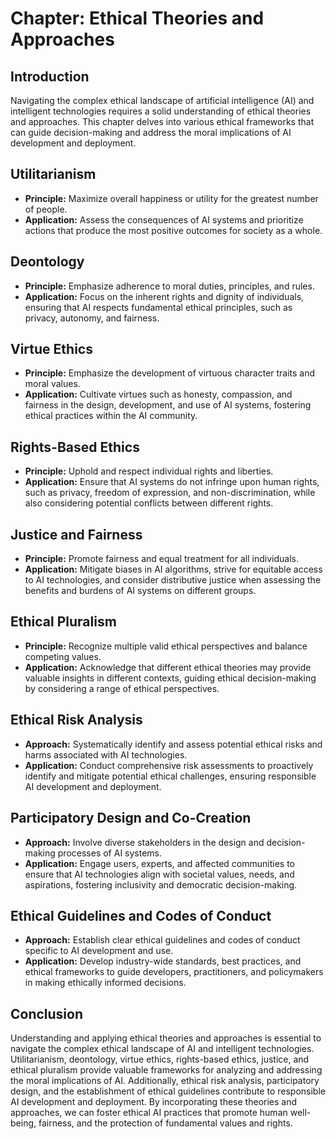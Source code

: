 Chapter: Ethical Theories and Approaches
========================================

Introduction
------------

Navigating the complex ethical landscape of artificial intelligence (AI) and intelligent technologies requires a solid understanding of ethical theories and approaches. This chapter delves into various ethical frameworks that can guide decision-making and address the moral implications of AI development and deployment.

Utilitarianism
--------------

* **Principle:** Maximize overall happiness or utility for the greatest number of people.
* **Application:** Assess the consequences of AI systems and prioritize actions that produce the most positive outcomes for society as a whole.

Deontology
----------

* **Principle:** Emphasize adherence to moral duties, principles, and rules.
* **Application:** Focus on the inherent rights and dignity of individuals, ensuring that AI respects fundamental ethical principles, such as privacy, autonomy, and fairness.

Virtue Ethics
-------------

* **Principle:** Emphasize the development of virtuous character traits and moral values.
* **Application:** Cultivate virtues such as honesty, compassion, and fairness in the design, development, and use of AI systems, fostering ethical practices within the AI community.

Rights-Based Ethics
-------------------

* **Principle:** Uphold and respect individual rights and liberties.
* **Application:** Ensure that AI systems do not infringe upon human rights, such as privacy, freedom of expression, and non-discrimination, while also considering potential conflicts between different rights.

Justice and Fairness
--------------------

* **Principle:** Promote fairness and equal treatment for all individuals.
* **Application:** Mitigate biases in AI algorithms, strive for equitable access to AI technologies, and consider distributive justice when assessing the benefits and burdens of AI systems on different groups.

Ethical Pluralism
-----------------

* **Principle:** Recognize multiple valid ethical perspectives and balance competing values.
* **Application:** Acknowledge that different ethical theories may provide valuable insights in different contexts, guiding ethical decision-making by considering a range of ethical perspectives.

Ethical Risk Analysis
---------------------

* **Approach:** Systematically identify and assess potential ethical risks and harms associated with AI technologies.
* **Application:** Conduct comprehensive risk assessments to proactively identify and mitigate potential ethical challenges, ensuring responsible AI development and deployment.

Participatory Design and Co-Creation
------------------------------------

* **Approach:** Involve diverse stakeholders in the design and decision-making processes of AI systems.
* **Application:** Engage users, experts, and affected communities to ensure that AI technologies align with societal values, needs, and aspirations, fostering inclusivity and democratic decision-making.

Ethical Guidelines and Codes of Conduct
---------------------------------------

* **Approach:** Establish clear ethical guidelines and codes of conduct specific to AI development and use.
* **Application:** Develop industry-wide standards, best practices, and ethical frameworks to guide developers, practitioners, and policymakers in making ethically informed decisions.

Conclusion
----------

Understanding and applying ethical theories and approaches is essential to navigate the complex ethical landscape of AI and intelligent technologies. Utilitarianism, deontology, virtue ethics, rights-based ethics, justice, and ethical pluralism provide valuable frameworks for analyzing and addressing the moral implications of AI. Additionally, ethical risk analysis, participatory design, and the establishment of ethical guidelines contribute to responsible AI development and deployment. By incorporating these theories and approaches, we can foster ethical AI practices that promote human well-being, fairness, and the protection of fundamental values and rights.
